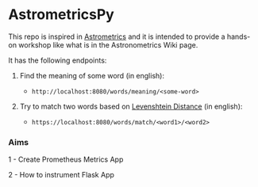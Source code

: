 # AstrometricsPy

This repo is inspired in [Astrometrics](https://github.com/quintoandar/astrometrics) and it is intended to provide 
a hands-on workshop like what is in the Astronometrics Wiki page.
  
It has the following endpoints:

1. Find the meaning of some word (in english):
    * `http://localhost:8080/words/meaning/<some-word>`

2. Try to match two words based on [Levenshtein Distance](https://en.wikipedia.org/wiki/Levenshtein_distance) (in english):
    * `https://localhost:8080/words/match/<word1>/<word2>`

### Aims

1 - Create Prometheus Metrics App

2 - How to instrument Flask App

